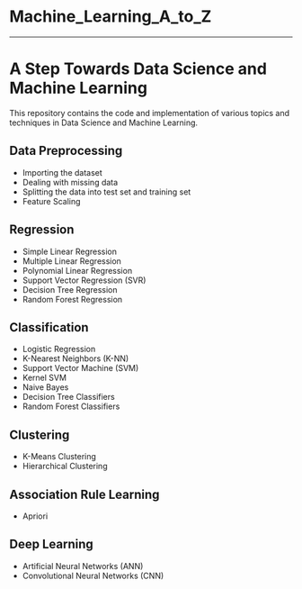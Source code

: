 # Machine_Learning_A_to_Z
---
# A Step Towards Data Science and Machine Learning

This repository contains the code and implementation of various topics and techniques in Data Science and Machine Learning.

## Data Preprocessing
- Importing the dataset
- Dealing with missing data
- Splitting the data into test set and training set
- Feature Scaling

## Regression
- Simple Linear Regression
- Multiple Linear Regression
- Polynomial Linear Regression
- Support Vector Regression (SVR)
- Decision Tree Regression
- Random Forest Regression

## Classification
- Logistic Regression
- K-Nearest Neighbors (K-NN)
- Support Vector Machine (SVM)
- Kernel SVM
- Naive Bayes
- Decision Tree Classifiers
- Random Forest Classifiers

## Clustering
- K-Means Clustering
- Hierarchical Clustering

## Association Rule Learning
- Apriori

## Deep Learning
- Artificial Neural Networks (ANN)
- Convolutional Neural Networks (CNN)


